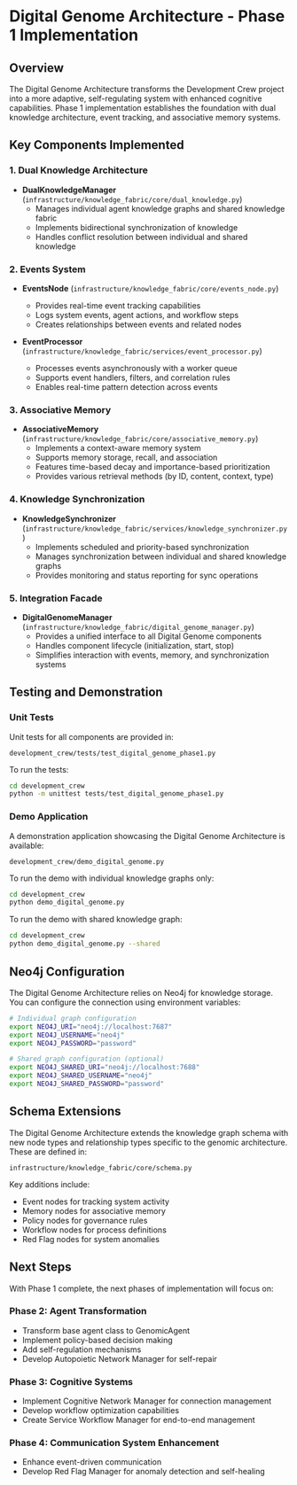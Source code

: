 # Digital Genome Architecture - Phase 1 Implementation

## Overview

The Digital Genome Architecture transforms the Development Crew project into a more adaptive, self-regulating system with enhanced cognitive capabilities. Phase 1 implementation establishes the foundation with dual knowledge architecture, event tracking, and associative memory systems.

## Key Components Implemented

### 1. Dual Knowledge Architecture

- **DualKnowledgeManager** (`infrastructure/knowledge_fabric/core/dual_knowledge.py`)
  - Manages individual agent knowledge graphs and shared knowledge fabric
  - Implements bidirectional synchronization of knowledge
  - Handles conflict resolution between individual and shared knowledge

### 2. Events System

- **EventsNode** (`infrastructure/knowledge_fabric/core/events_node.py`)
  - Provides real-time event tracking capabilities
  - Logs system events, agent actions, and workflow steps
  - Creates relationships between events and related nodes

- **EventProcessor** (`infrastructure/knowledge_fabric/services/event_processor.py`)
  - Processes events asynchronously with a worker queue
  - Supports event handlers, filters, and correlation rules
  - Enables real-time pattern detection across events

### 3. Associative Memory

- **AssociativeMemory** (`infrastructure/knowledge_fabric/core/associative_memory.py`)
  - Implements a context-aware memory system
  - Supports memory storage, recall, and association
  - Features time-based decay and importance-based prioritization
  - Provides various retrieval methods (by ID, content, context, type)

### 4. Knowledge Synchronization

- **KnowledgeSynchronizer** (`infrastructure/knowledge_fabric/services/knowledge_synchronizer.py`)
  - Implements scheduled and priority-based synchronization
  - Manages synchronization between individual and shared knowledge graphs
  - Provides monitoring and status reporting for sync operations

### 5. Integration Facade

- **DigitalGenomeManager** (`infrastructure/knowledge_fabric/digital_genome_manager.py`)
  - Provides a unified interface to all Digital Genome components
  - Handles component lifecycle (initialization, start, stop)
  - Simplifies interaction with events, memory, and synchronization systems

## Testing and Demonstration

### Unit Tests

Unit tests for all components are provided in:
```
development_crew/tests/test_digital_genome_phase1.py
```

To run the tests:
```bash
cd development_crew
python -m unittest tests/test_digital_genome_phase1.py
```

### Demo Application

A demonstration application showcasing the Digital Genome Architecture is available:
```
development_crew/demo_digital_genome.py
```

To run the demo with individual knowledge graphs only:
```bash
cd development_crew
python demo_digital_genome.py
```

To run the demo with shared knowledge graph:
```bash
cd development_crew
python demo_digital_genome.py --shared
```

## Neo4j Configuration

The Digital Genome Architecture relies on Neo4j for knowledge storage. You can configure the connection using environment variables:

```bash
# Individual graph configuration
export NEO4J_URI="neo4j://localhost:7687"
export NEO4J_USERNAME="neo4j"
export NEO4J_PASSWORD="password"

# Shared graph configuration (optional)
export NEO4J_SHARED_URI="neo4j://localhost:7688"
export NEO4J_SHARED_USERNAME="neo4j"
export NEO4J_SHARED_PASSWORD="password"
```

## Schema Extensions

The Digital Genome Architecture extends the knowledge graph schema with new node types and relationship types specific to the genomic architecture. These are defined in:
```
infrastructure/knowledge_fabric/core/schema.py
```

Key additions include:
- Event nodes for tracking system activity
- Memory nodes for associative memory
- Policy nodes for governance rules
- Workflow nodes for process definitions
- Red Flag nodes for system anomalies

## Next Steps

With Phase 1 complete, the next phases of implementation will focus on:

### Phase 2: Agent Transformation
- Transform base agent class to GenomicAgent
- Implement policy-based decision making
- Add self-regulation mechanisms
- Develop Autopoietic Network Manager for self-repair

### Phase 3: Cognitive Systems
- Implement Cognitive Network Manager for connection management
- Develop workflow optimization capabilities
- Create Service Workflow Manager for end-to-end management

### Phase 4: Communication System Enhancement
- Enhance event-driven communication
- Develop Red Flag Manager for anomaly detection and self-healing
